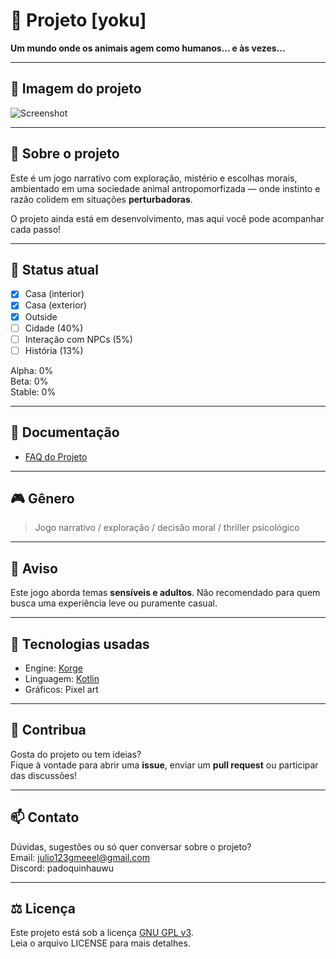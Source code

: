 # 🐾 Projeto [yoku]

**Um mundo onde os animais agem como humanos... e às vezes...**

---

## 📸 Imagem do projeto
![Screenshot](assets/preview.gif)

---

## 🧠 Sobre o projeto

Este é um jogo narrativo com exploração, mistério e escolhas morais, ambientado em uma sociedade animal antropomorfizada — onde instinto e razão colidem em situações **perturbadoras**.

O projeto ainda está em desenvolvimento, mas aqui você pode acompanhar cada passo!

---

## 🚧 Status atual

- [x] Casa (interior)
- [x] Casa (exterior)
- [x] Outside
- [ ] Cidade (40%)
- [ ] Interação com NPCs (5%)
- [ ] História (13%)

Alpha: 0%  
Beta: 0%  
Stable: 0%

---

## 📄 Documentação

- [FAQ do Projeto](https://squirrel-gamess.github.io/yoku-website/)

---

## 🎮 Gênero

> Jogo narrativo / exploração / decisão moral / thriller psicológico

---

## 🧪 Aviso

Este jogo aborda temas **sensíveis e adultos**. Não recomendado para quem busca uma experiência leve ou puramente casual.

---

## 🔧 Tecnologias usadas

- Engine: [Korge](https://korge.org/)
- Linguagem: [Kotlin](https://kotlinlang.org/)
- Gráficos: Pixel art

---

## 🐾 Contribua

Gosta do projeto ou tem ideias?  
Fique à vontade para abrir uma **issue**, enviar um **pull request** ou participar das discussões!

---

## 📫 Contato

Dúvidas, sugestões ou só quer conversar sobre o projeto?  
Email: julio123gmeeel@gmail.com  
Discord: padoquinhauwu

---

## ⚖️ Licença

Este projeto está sob a licença [GNU GPL v3](LICENSE).  
Leia o arquivo LICENSE para mais detalhes.

